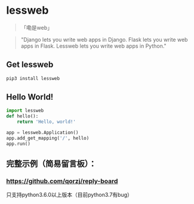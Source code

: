 # lessweb
>「嘞是web」

> "Django lets you write web apps in Django. Flask lets you write web apps in Flask. Lessweb lets you write web apps in Python."

## Get lessweb
```bash
pip3 install lessweb
```

## Hello World!
```python
import lessweb
def hello():
    return 'Hello, world!'

app = lessweb.Application()
app.add_get_mapping('/', hello)
app.run()
```

## 完整示例（简易留言板）：
### https://github.com/qorzj/reply-board

只支持python3.6.0以上版本（目前python3.7有bug）